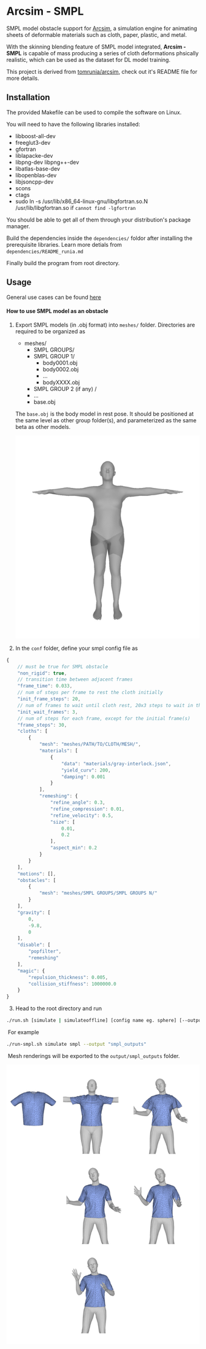 # Arcsim - SMPL
SMPL model obstacle support for [Arcsim](http://graphics.berkeley.edu/resources/ARCSim/), a simulation engine for animating sheets of deformable materials such as cloth, paper, plastic, and metal.

With the skinning blending feature of SMPL model integrated, **Arcsim - SMPL** is capable of mass producing a series of cloth deformations phsically realistic, which can be used as the dataset for DL model training.

This project is derived from [tomrunia/arcsim](https://github.com/tomrunia/arcsim), check out it's README file for more details.

## Installation

The provided Makefile can be used to compile the software on Linux.

You will need to have the following libraries installed:

* libboost-all-dev
* freeglut3-dev
* gfortran
* liblapacke-dev
* libpng-dev libpng++-dev
* libatlas-base-dev
* libopenblas-dev
* libjsoncpp-dev
* scons
* ctags
* sudo ln -s /usr/lib/x86_64-linux-gnu/libgfortran.so.N /usr/lib/libgfortran.so if `cannot find -lgfortran`

You should be able to get all of them through your distribution's package manager.

Build the dependencies inside the `dependencies/` foldor after installing the prerequisite libraries. Learn more detials from `dependencies/README_runia.md`

Finally build the program from root directory.

## Usage

General use cases can be found [here](https://github.com/McDo/arcsim-smpl/blob/main/README_tomrunia)

#### How to use SMPL model as an obstacle

1. Export SMPL models (in .obj format) into `meshes/` folder. Directories are required to be organized as

   - meshes/
     -  SMPL GROUPS/
       - SMPL GROUP 1/
         - body0001.obj
         - body0002.obj
         - ...
         - bodyXXXX.obj
       - SMPL GROUP 2 (if any) /
       - ...
       - base.obj

   The `base.obj` is the body model in rest pose. It should be positioned at the same level as other group folder(s), and parameterized as the same beta as other models.

   <img alt="rest pose" src="./imgs/rest.jpg" width="600"/><br />

2. In the `conf` folder, define your smpl config file as

```javascript
{
    // must be true for SMPL obstacle
    "non_rigid": true,
    // transition time between adjacent frames
    "frame_time": 0.033, 
    // num of steps per frame to rest the cloth initially
    "init_frame_steps": 20, 
    // num of frames to wait until cloth rest, 20x3 steps to wait in this case
    "init_wait_frames": 3, 
    // num of steps for each frame, except for the initial frame(s)
    "frame_steps": 30,
    "cloths": [
        {
            "mesh": "meshes/PATH/TO/CLOTH/MESH/",
            "materials": [
                {
                    "data": "materials/gray-interlock.json",
                    "yield_curv": 200,
                    "damping": 0.001
                }
            ],
            "remeshing": {
                "refine_angle": 0.3,
                "refine_compression": 0.01,
                "refine_velocity": 0.5,
                "size": [
                    0.01,
                    0.2
                ],
                "aspect_min": 0.2
            }
        }
    ],
    "motions": [],
    "obstacles": [
        {
            "mesh": "meshes/SMPL GROUPS/SMPL GROUPS N/"
        }
    ],
    "gravity": [
        0,
        -9.8,
        0
    ],
    "disable": [
        "popfilter",
        "remeshing"
    ],
    "magic": {
        "repulsion_thickness": 0.005,
        "collision_stiffness": 1000000.0
    }
}
```

3. Head to the root directory and run

```bash
./run.sh [simulate | simulateoffline] [config name eg. sphere] [--output FOLDER NAME]
```

​	For example

```bash
./run-smpl.sh simulate smpl --output "smpl_outputs"
```

​	Mesh renderings will be exported to the `output/smpl_outputs` folder.

<img alt="result" src="./imgs/result.jpg" width="800"/><br />